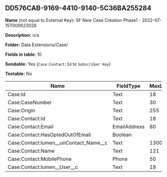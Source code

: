 ## DD576CAB-9169-4410-9140-5C36BA255284

**Name** (not equal to External Key)**:** SF New Case Creation Phase1 - 2022-07-15T000623028

**Description:** n/a

**Folder:** Data Extensions/Case/

**Fields in table:** 10

**Sendable:** Yes (`Case:Contact:Id` to `Subscriber Key`)

**Testable:** No

| Name | FieldType | MaxLength | IsPrimaryKey | IsNullable | DefaultValue |
| --- | --- | --- | --- | --- | --- |
| Case:Id | Text | 18 | - | - |  |
| Case:CaseNumber | Text | 30 | - | + |  |
| Case:Origin | Text | 255 | - | + |  |
| Case:Contact:Id | Text | 18 | - | - |  |
| Case:Contact:Email | EmailAddress | 80 | - | + |  |
| Case:Contact:HasOptedOutOfEmail | Boolean |  | - | + | False |
| Case:Contact:lumen__unContact_Name__c | Text | 1300 | - | + |  |
| Case:Contact:Name | Text | 121 | - | + |  |
| Case:Contact:MobilePhone | Phone | 50 | - | + |  |
| Case:Contact:lumen__User__c | Text | 18 | - | + |  |
